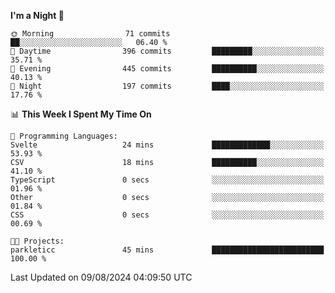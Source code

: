 <!--START_SECTION:waka-->
**I'm a Night 🦉** 

```text
🌞 Morning                71 commits          ██░░░░░░░░░░░░░░░░░░░░░░░   06.40 % 
🌆 Daytime                396 commits         █████████░░░░░░░░░░░░░░░░   35.71 % 
🌃 Evening                445 commits         ██████████░░░░░░░░░░░░░░░   40.13 % 
🌙 Night                  197 commits         ████░░░░░░░░░░░░░░░░░░░░░   17.76 % 
```


📊 **This Week I Spent My Time On** 

```text
💬 Programming Languages: 
Svelte                   24 mins             █████████████░░░░░░░░░░░░   53.93 % 
CSV                      18 mins             ██████████░░░░░░░░░░░░░░░   41.10 % 
TypeScript               0 secs              ░░░░░░░░░░░░░░░░░░░░░░░░░   01.96 % 
Other                    0 secs              ░░░░░░░░░░░░░░░░░░░░░░░░░   01.84 % 
CSS                      0 secs              ░░░░░░░░░░░░░░░░░░░░░░░░░   00.69 % 

🐱‍💻 Projects: 
parkleticc               45 mins             █████████████████████████   100.00 % 
```


 Last Updated on 09/08/2024 04:09:50 UTC
<!--END_SECTION:waka-->
